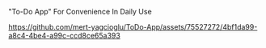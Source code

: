 "To-Do App" For Convenience In Daily Use
 
 


https://github.com/mert-yagcioglu/ToDo-App/assets/75527272/4bf1da99-a8c4-4be4-a99c-ccd8ce65a393

